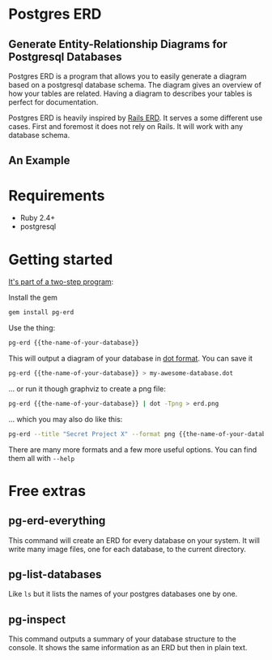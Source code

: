 # Postgres ERD

## Generate Entity-Relationship Diagrams for Postgresql Databases

Postgres ERD is a program that allows you to easily generate a diagram based on a postgresql database schema. The diagram gives an overview of how your tables are related. Having a diagram to describes your tables is perfect for documentation.

Postgres ERD is heavily inspired by [Rails ERD](https://voormedia.github.io/rails-erd/). It serves a some different use cases. First and foremost it does not rely on Rails. It will work with any database schema.

## An Example


# Requirements

- Ruby 2.4+
- postgresql

# Getting started

[It's part of a two-step program](https://www.youtube.com/watch?v=_c1NJQ0UP_Q):

Install the gem

```sh
gem install pg-erd
```

Use the thing:

```sh
pg-erd {{the-name-of-your-database}}
```

This will output a diagram of your database in [dot format](http://www.graphviz.org/). You can save it 

```sh
pg-erd {{the-name-of-your-database}} > my-awesome-database.dot
```

... or run it though graphviz to create a png file:

```sh
pg-erd {{the-name-of-your-database}} | dot -Tpng > erd.png
```

... which you may also do like this: 

```sh
pg-erd --title "Secret Project X" --format png {{the-name-of-your-database}} > erd.png
```

There are many more formats and a few more useful options. You can find them all with `--help`

# Free extras

## pg-erd-everything

This command will create an ERD for every database on your system. It will write many image files, one for each database, to the current directory.

## pg-list-databases

Like `ls` but it lists the names of your postgres databases one by one.

## pg-inspect

This command outputs a summary of your database structure to the console. It shows the same information as an ERD but then in plain text.

